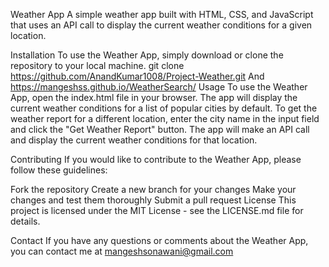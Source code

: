 Weather App
A simple weather app built with HTML, CSS, and JavaScript that uses an API call to display the current weather conditions for a given location.

Installation
To use the Weather App, simply download or clone the repository to your local machine. git clone https://github.com/AnandKumar1008/Project-Weather.git
And
https://mangeshss.github.io/WeatherSearch/
Usage
To use the Weather App, open the index.html file in your browser. The app will display the current weather conditions for a list of popular cities by default. To get the weather report for a different location, enter the city name in the input field and click the "Get Weather Report" button. The app will make an API call and display the current weather conditions for that location.

Contributing
If you would like to contribute to the Weather App, please follow these guidelines:

Fork the repository
Create a new branch for your changes
Make your changes and test them thoroughly
Submit a pull request
License
This project is licensed under the MIT License - see the LICENSE.md file for details.

Contact
If you have any questions or comments about the Weather App, you can contact me at mangeshsonawani@gmail.com
